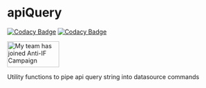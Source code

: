 # apiQuery

[![Codacy Badge](https://api.codacy.com/project/badge/Grade/c783cfa3326e42419fff0fbe62497e6f)](https://www.codacy.com/app/jpanuncillo/apiQuery?utm_source=github.com&amp;utm_medium=referral&amp;utm_content=cookie-mafia/apiQuery&amp;utm_campaign=Badge_Grade)
[![Codacy Badge](https://api.codacy.com/project/badge/Coverage/c783cfa3326e42419fff0fbe62497e6f)](https://www.codacy.com/app/jpanuncillo/apiQuery?utm_source=github.com&amp;utm_medium=referral&amp;utm_content=cookie-mafia/apiQuery&amp;utm_campaign=Badge_Coverage)

<a href="http://www.antiifcampaign.com">
  <img height="60" width="120"
  src="http://antiifcampaign.com/assets/banner_my-team-has-joined.gif"
  alt="My team has joined Anti-IF Campaign"></a>

Utility functions to pipe api query string into datasource commands
